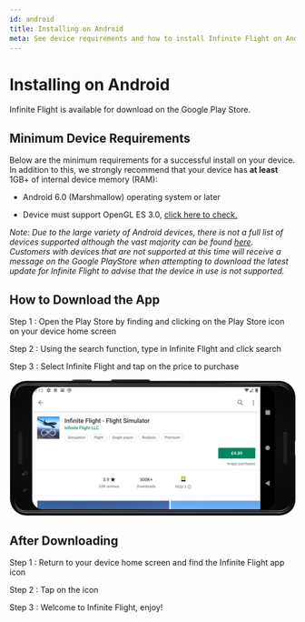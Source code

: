 ```yaml
---
id: android
title: Installing on Android
meta: See device requirements and how to install Infinite Flight on Android.
---
```


# Installing on Android

Infinite Flight is available for download on the Google Play Store.



## Minimum Device Requirements

Below are the minimum requirements for a successful install on your device. In addition to this, we strongly recommend that your device has **at least** 1GB+ of internal device memory (RAM):

 -    Android 6.0 (Marshmallow) operating system or later

 -    Device must support OpenGL ES 3.0, [click here to check.](https://play.google.com/store/apps/details?id=littledreamstudios.openglcheck&hl=en)



*Note: Due to the large variety of Android devices, there is not a full list of devices supported although the vast majority can be found [here](https://community.infiniteflight.com/t/device-compatibility-thread-20-3-built-by-us-for-you/323610/2). Customers with devices that are not supported at this time will receive a message on the Google PlayStore when attempting to download the latest update for Infinite Flight to advise that the device in use is not supported.*



## How to Download the App

Step 1
: Open the Play Store by finding and clicking on the Play Store icon on your device home screen

Step 2
: Using the search function, type in Infinite Flight and click search

Step 3
: Select Infinite Flight and tap on the price to purchase



![Infinite Flight on the Play Store](_images/manual/frames/play-store.png)



## After Downloading

Step 1
: Return to your device home screen and find the Infinite Flight app icon

Step 2
: Tap on the icon

Step 3
: Welcome to Infinite Flight, enjoy!
